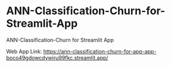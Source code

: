 # ANN-Classification-Churn-for-Streamlit-App
ANN-Classification-Churn for Streamlit App

Web App Link: https://ann-classification-churn-for-app-app-boco49gdowcdywjru99fkc.streamlit.app/
